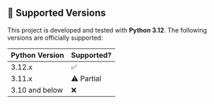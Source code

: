 ## 📅 Supported Versions

This project is developed and tested with **Python 3.12**. The following versions are officially supported:

| Python Version | Supported? |
|----------------|------------|
| 3.12.x         | ✅         |
| 3.11.x         | ⚠️ Partial |
| 3.10 and below | ❌         |
